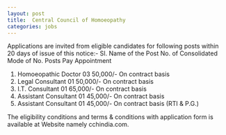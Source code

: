 ```yaml
---
layout: post
title:  Central Council of Homoeopathy
categories: jobs
---
```

Applications are invited from eligible candidates for following posts within 20 days of
issue of this notice:-
SI. Name of the Post No. of Consolidated Mode of
No. Posts Pay Appointment
1. Homoeopathic Doctor 03 50,000/- On contract basis
2. Legal Consultant 01 50,000/- On contract basis
3. I.T. Consultant 01 65,000/- On contract basis
4. Assistant Consultant 01 45,000/- On contract basis
5. Assistant Consultant 01 45,000/- On contract basis
(RTI & P.G.)

The eligibility conditions and terms & conditions with application form is available at
Website namely cchindia.com. 

 

